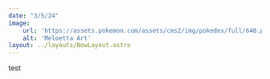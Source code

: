 ```yaml
---
date: "3/5/24"
image:
    url: 'https://assets.pokemon.com/assets/cms2/img/pokedex/full/648.png'
    alt: 'Meloetta Art'
layout: ../layouts/NowLayout.astro
---
```


test